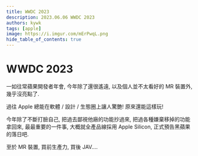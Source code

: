 ```yaml
---
title: WWDC 2023
description: 2023.06.06 WWDC 2023
authors: kywk
tags: [apple]
image: https://i.imgur.com/mErPwqL.png
hide_table_of_contents: true
---
```


WWDC 2023
=========

一如往常蘋果開發者年會, 今年除了還很遙遠, 以及個人並不太看好的 MR 裝置外, 幾乎沒亮點了.

過往 Apple 總能在軟體 / 設計 / 生態圈上讓人驚艷! 原來還能這樣玩! 

今年除了不斷打臉自己, 把過去鄙視他廠的功能抄過來, 把過各種嫌棄移掉的功能拿回來, 
最最重要的一件事, 大概就全產品線採用 Apple Silicon, 正式預告黑蘋果的落日吧.

至於 MR 裝置, 買前生產力, 買後 JAV....
